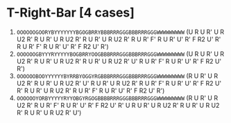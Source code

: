 # T-Right-Bar [4 cases]

1. `OOOOOOGOORYBYYYYYYYBGOGBRRYBBBRRRGGGBBBRRRGGGWWWWWWWWW` (U R U R' U R U2 R' R U R' U R U2 R' R U R' U R U2 R' R U R' F' R U R' U' R' F R2 U' R' R U R' F' R U R' U' R' F R2 U' R')
1. `OOOOOOGBYYYRYYYYYBOGBRRYOOGBBBRRRGGGBBBRRRGGGWWWWWWWWW` (U R U R' U R U2 R' R U R' U R U2 R' R U R' U R U2 R' U' R U R' F' R U R' U' R' F R2 U' R')
1. `OOOOOOBOOYYYYYYBYRRBYOGGYRGBBBRRRGGGBBBRRRGGGWWWWWWWWW` (R U R' U R U2 R' R U R' U R U2 R' U' R U R' U R U2 R' R U R' F' R U R' U' R' F R2 U' R' R U R' U R U2 R' R U R' F' R U R' U' R' F R2 U' R')
1. `OOOOOOYORBYYYYYRYYOBGYRGOGBBBBRRRGGGBBBRRRGGGWWWWWWWWW` (R U R' U R U2 R' R U R' F' R U R' U' R' F R2 U' R' U R U R' U R U2 R' R U R' U R U2 R' R U R' U R U2 R' U')

